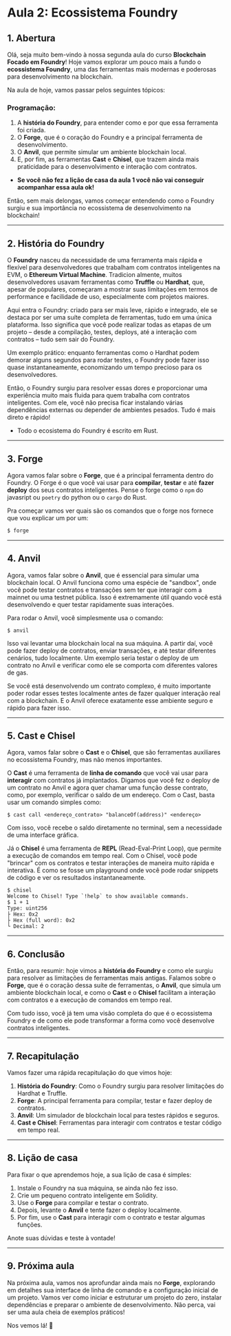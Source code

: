 # **Aula 2: Ecossistema Foundry**

## 1. **Abertura**

Olá, seja muito bem-vindo à nossa segunda aula do curso **Blockchain Focado em Foundry**! Hoje vamos explorar um pouco mais a fundo o **ecossistema Foundry**, uma das ferramentas mais modernas e poderosas para desenvolvimento na blockchain.

Na aula de hoje, vamos passar pelos seguintes tópicos:

### Programação:

1. A **história do Foundry**, para entender como e por que essa ferramenta foi criada.
2. O **Forge**, que é o coração do Foundry e a principal ferramenta de desenvolvimento.
3. O **Anvil**, que permite simular um ambiente blockchain local.
4. E, por fim, as ferramentas **Cast** e **Chisel**, que trazem ainda mais praticidade para o desenvolvimento e interação com contratos.

- **Se você não fez a lição de casa da aula 1 você não vai conseguir acompanhar essa aula ok!**

Então, sem mais delongas, vamos começar entendendo como o Foundry surgiu e sua importância no ecossistema de desenvolvimento na blockchain!

---

## 2. **História do Foundry**

O **Foundry** nasceu da necessidade de uma ferramenta mais rápida e flexível para desenvolvedores que trabalham com contratos inteligentes na EVM, o **Ethereum Virtual Machine**. Tradicion almente, muitos desenvolvedores usavam ferramentas como **Truffle** ou **Hardhat**, que, apesar de populares, começaram a mostrar suas limitações em termos de performance e facilidade de uso, especialmente com projetos maiores.

Aqui entra o Foundry: criado para ser mais leve, rápido e integrado, ele se destaca por ser uma suíte completa de ferramentas, tudo em uma única plataforma. Isso significa que você pode realizar todas as etapas de um projeto – desde a compilação, testes, deploys, até a interação com contratos – tudo sem sair do Foundry.

Um exemplo prático: enquanto ferramentas como o Hardhat podem demorar alguns segundos para rodar testes, o Foundry pode fazer isso quase instantaneamente, economizando um tempo precioso para os desenvolvedores.

Então, o Foundry surgiu para resolver essas dores e proporcionar uma experiência muito mais fluida para quem trabalha com contratos inteligentes. Com ele, você não precisa ficar instalando várias dependências externas ou depender de ambientes pesados. Tudo é mais direto e rápido!

- Todo o ecosistema do Foundry é escrito em Rust.

---

## 3. **Forge**

Agora vamos falar sobre o **Forge**, que é a principal ferramenta dentro do Foundry. O Forge é o que você vai usar para **compilar**, **testar** e até **fazer deploy** dos seus contratos inteligentes. Pense o forge como o `npm` do javasript ou `poetry` do python ou o `cargo` do Rust.

Pra começar vamos ver quais são os comandos que o forge nos fornece que vou explicar um por um:

```bash
$ forge
```

---

## 4. **Anvil**

Agora, vamos falar sobre o **Anvil**, que é essencial para simular uma blockchain local. O Anvil funciona como uma espécie de "sandbox", onde você pode testar contratos e transações sem ter que interagir com a mainnet ou uma testnet pública. Isso é extremamente útil quando você está desenvolvendo e quer testar rapidamente suas interações.

Para rodar o Anvil, você simplesmente usa o comando:

```
$ anvil
```

Isso vai levantar uma blockchain local na sua máquina. A partir daí, você pode fazer deploy de contratos, enviar transações, e até testar diferentes cenários, tudo localmente. Um exemplo seria testar o deploy de um contrato no Anvil e verificar como ele se comporta com diferentes valores de gas.

Se você está desenvolvendo um contrato complexo, é muito importante poder rodar esses testes localmente antes de fazer qualquer interação real com a blockchain. E o Anvil oferece exatamente esse ambiente seguro e rápido para fazer isso.

---

## 5. **Cast e Chisel**

Agora, vamos falar sobre o **Cast** e o **Chisel**, que são ferramentas auxiliares no ecossistema Foundry, mas não menos importantes.

O **Cast** é uma ferramenta de **linha de comando** que você vai usar para **interagir** com contratos já implantados. Digamos que você fez o deploy de um contrato no Anvil e agora quer chamar uma função desse contrato, como, por exemplo, verificar o saldo de um endereço. Com o Cast, basta usar um comando simples como:

```
$ cast call <endereço_contrato> "balanceOf(address)" <endereço>
```

Com isso, você recebe o saldo diretamente no terminal, sem a necessidade de uma interface gráfica.

Já o **Chisel** é uma ferramenta de **REPL** (Read-Eval-Print Loop), que permite a execução de comandos em tempo real. Com o Chisel, você pode "brincar" com os contratos e testar interações de maneira muito rápida e interativa. É como se fosse um playground onde você pode rodar snippets de código e ver os resultados instantaneamente.

```
$ chisel
Welcome to Chisel! Type `!help` to show available commands.
$ 1 + 1
Type: uint256
├ Hex: 0x2
├ Hex (full word): 0x2
└ Decimal: 2
```

---

## 6. **Conclusão**

Então, para resumir: hoje vimos a **história do Foundry** e como ele surgiu para resolver as limitações de ferramentas mais antigas. Falamos sobre o **Forge**, que é o coração dessa suíte de ferramentas, o **Anvil**, que simula um ambiente blockchain local, e como o **Cast** e o **Chisel** facilitam a interação com contratos e a execução de comandos em tempo real.

Com tudo isso, você já tem uma visão completa do que é o ecossistema Foundry e de como ele pode transformar a forma como você desenvolve contratos inteligentes.

---

## 7. **Recapitulação**

Vamos fazer uma rápida recapitulação do que vimos hoje:

1. **História do Foundry**: Como o Foundry surgiu para resolver limitações do Hardhat e Truffle.
2. **Forge**: A principal ferramenta para compilar, testar e fazer deploy de contratos.
3. **Anvil**: Um simulador de blockchain local para testes rápidos e seguros.
4. **Cast e Chisel**: Ferramentas para interagir com contratos e testar código em tempo real.

---

## 8. **Lição de casa**

Para fixar o que aprendemos hoje, a sua lição de casa é simples:

1. Instale o Foundry na sua máquina, se ainda não fez isso.
2. Crie um pequeno contrato inteligente em Solidity.
3. Use o **Forge** para compilar e testar o contrato.
4. Depois, levante o **Anvil** e tente fazer o deploy localmente.
5. Por fim, use o **Cast** para interagir com o contrato e testar algumas funções.

Anote suas dúvidas e teste à vontade!

---

## 9. **Próxima aula**

Na próxima aula, vamos nos aprofundar ainda mais no **Forge**, explorando em detalhes sua interface de linha de comando e a configuração inicial de um projeto. Vamos ver como iniciar e estruturar um projeto do zero, instalar dependências e preparar o ambiente de desenvolvimento. Não perca, vai ser uma aula cheia de exemplos práticos!

Nos vemos lá! 👋
